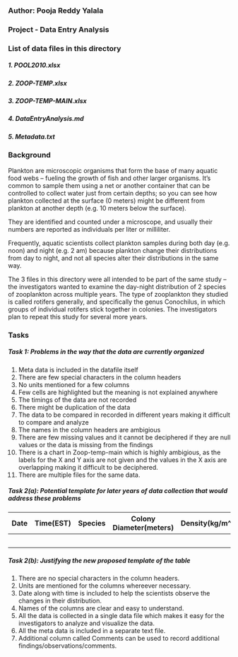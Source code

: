 ### Author: Pooja Reddy Yalala

### Project - Data Entry Analysis

### List of data files in this directory
##### 1. POOL2010.xlsx
##### 2. ZOOP-TEMP.xlsx
##### 3. ZOOP-TEMP-MAIN.xlsx
##### 4. DataEntryAnalysis.md
##### 5. Metadata.txt

### Background
Plankton are microscopic organisms that form the base of many aquatic food webs – fueling the growth of fish and other larger organisms. It’s common to sample them using a net or another container that can be controlled to collect water just from certain depths; so you can see how plankton collected at the surface (0 meters) might be different from plankton at another depth (e.g. 10 meters below the surface).

They are identified and counted under a microscope, and usually their numbers are reported as individuals per liter or milliliter.

Frequently, aquatic scientists collect plankton samples during both day (e.g. noon) and night (e.g. 2 am) because plankton change their distributions from day to night, and not all species alter their distributions in the same way.

The 3 files in this directory were all intended to be part of the same study – the investigators wanted to examine the day-night distribution of 2 species of zooplankton across multiple years. The type of zooplankton they studied is called rotifers generally, and specifically the genus Conochilus, in which groups of individual rotifers stick together in colonies. The investigators plan to repeat this study for several more years.

### Tasks
##### Task 1: Problems in the way that the data are currently organized


1) Meta data is included in the datafile itself
2) There are few special characters in the column headers
3) No units mentioned for a few columns
4) Few cells are highlighted but the meaning is not explained anywhere
5) The timings of the data are not recorded
6) There might be duplication of the data
7) The data to be compared in recorded in different years making it difficult to compare and analyze
8) The names in the column headers are ambigious
9) There are few missing values and it cannot be deciphered if they are null values or the data is missing from the findings
10) There is a chart in Zoop-temp-main which is highly ambigious, as the labels for the X and Y axis are not given and the values in the X axis are overlapping making it difficult to be deciphered.
11) There are multiple files for the same data.

##### Task 2(a): Potential template for later years of data collection that would address these problems 

| Date | Time(EST) | Species | Colony Diameter(meters) | Density(kg/m^3) | Temperature(degree Celcius) | Depth(meters) | Chippos/Litre | Cunis/litre | Cuni Colony size(millimeter) | Cuni Colony size(millimeter) | Station | Chlrophyll A | Comments |
|------|-----------|---------|------------------------|-----------------|-----------------------------|---------------|---------------|------------|------------------------------|------------------------------|---------|--------------------|----------|
|      |           |         |                        |                 |                             |               |               |            |                              |                              |         |                    |          |
|      |           |         |                        |                 |                             |               |               |            |                              |                              |         |                    |          |
|      |           |         |                        |                 |                             |               |               |            |                              |                              |         |                    |          |
|      |           |         |                        |                 |                             |               |               |            |                              |                              |         |                    |          |
|      |           |         |                        |                 |                             |               |               |            |                              |                              |         |                    |          | 

##### Task 2(b): Justifying the new proposed template of the table

1) There are no special characters in the column headers.
2) Units are mentioned for the columns whereever necessary.
3) Date along with time is included to help the scientists observe the changes in their distribution.
4) Names of the columns are clear and easy to understand.
5) All the data is collected in a single data file which makes it easy for the investigators to analyze and visualize the data.
6) All the meta data is included in a separate text file.
7) Additional column called Comments can be used to record additional findings/observations/comments.


